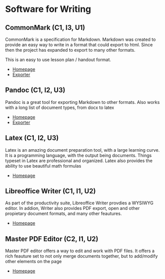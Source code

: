 # Software for Writing

## CommonMark (C1, I3, U1)

CommonMark is a specification for Markdown. Markdown was created to provide an easy way to write in a format that could export to html. Since then the project has expanded to export to many other formats.

This is an easy to use lesson plan / handout format.

* [Homepage](http://commonmark.org/)
* [Exporter](http://spec.commonmark.org/dingus.html)

## Pandoc (C1, I2, U3)

Pandoc is a great tool for exporting Markdown to other formats. Also works with a long list of document types, from docx to latex


* [Homepage](http://johnmacfarlane.net/pandoc/)
* [Exporter](http://johnmacfarlane.net/pandoc/try/)

## Latex (C1, I2, U3)

Latex is an amazing document preparation tool, with a large learning curve. It is a programming language, with the output being documents. Things typeset in Latex are professional and organized. Latex also provides the ability to use beautiful math formulas

* [Homepage](http://www.latex-project.org/)

## Libreoffice Writer (C1, I1, U2)

As part of the productivity suite, Libreoffice Writer provdies a WYSIWYG editor. In addion, Writer also provides PDF export, open and other propietary document formats, and many other feautures.

* [Homepage](http://www.libreoffice.org/)

## Master PDF Editor (C2, I1, U2)

Master PDF editor offers a way to edit and work with PDF files. It offers a rich feauture set to not only merge documents together, but to add/modify other elements on the page

* [Homepage](http://code-industry.net/pdfeditor.php)
